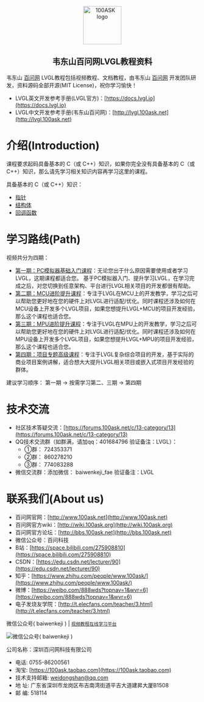 

<p align="center"><a href="https://www.100ask.net" target="_blank" rel="noopener noreferrer"><img width="100" src="http://wechatapppro-1252524126.file.myqcloud.com/appTVs2sJfo3933/image/b_u_5fb1e35c3d801_CUAzKqf9/knhb7p8x0j7u.png" alt="100ASK logo"></a></p>

<h2 align="center">韦东山百问网LVGL教程资料</h2>   

韦东山 [百问网](https://www.100ask.net) LVGL教程包括视频教程、文档教程，由韦东山 [百问网](https://www.100ask.net) 开发团队研发，资料源码全部开源(MIT License)，祝你学习愉快！

- LVGL英文开发参考手册(LVGL官方)：[https://docs.lvgl.io](https://docs.lvgl.io)
- LVGL中文开发参考手册(韦东山百问网)：[http://lvgl.100ask.net](http://lvgl.100ask.net)


# 介绍(Introduction)

课程要求起码具备基本的 C（或 C++）知识，如果你完全没有具备基本的 C（或 C++）知识，那么请先学习相关知识内容再学习这里的课程。

具备基本的 C（或 C++）知识：

- [指针](https://www.tutorialspoint.com/cprogramming/c_pointers.htm)
- [结构体](https://www.tutorialspoint.com/cprogramming/c_structures.htm)
- [回调函数](https://www.geeksforgeeks.org/callbacks-in-c/)


# 学习路线(Path)

视频共分为四期：

- [第一期：PC模拟器基础入门课程](https://item.taobao.com/item.htm?id=765173717673)：无论您出于什么原因需要使用或者学习LVGL，这期课程都适合您。
  基于PC模拟器入门、提升学习LVGL，在学习完成之后，对您切换到任意架构、平台进行LVGL相关项目的开发都很有帮助。 
- [第二期：MCU进阶提升课程](https://item.taobao.com/item.htm?id=765173717673)：专注于LVGL在MCU上的开发教学，学习之后可以帮助您更好地在您的硬件上对LVGL进行适配/优化。同时课程还涉及如何在MCU设备上开发多个LVGL项目，如果您想提升LVGL+MCU的项目开发经验，那么这个课程也适合您。 
- [第三期：MPU进阶提升课程](https://item.taobao.com/item.htm?id=765173717673)：专注于LVGL在MPU上的开发教学，学习之后可以帮助您更好地在您的硬件上对LVGL进行适配/优化。同时课程还涉及如何在MPU设备上开发多个LVGL项目，如果您想提升LVGL+MPU的项目开发经验，那么这个课程也适合您。 
- [第四期：项目专题高级课程](https://item.taobao.com/item.htm?id=765173717673)：专注于LVGL复杂综合项目的开发，基于实际的商业项目案例讲解，适合想大大提升LVGL相关项目或嵌入式项目开发经验的群体。 


建议学习顺序： 第一期 -> 按需学习第二、三期 -> 第四期


# 技术交流

- 社区技术答疑交流：[https://forums.100ask.net/c/13-category/13](https://forums.100ask.net/c/13-category/13)
- QQ技术交流群（如群满，请加qq：401684796 验证备注：LVGL）：
  - ①群： 724353371
  - ②群： 860278210
  - ③群： 774083288
- 微信交流群：添加微信： baiwenkeji_fae 验证备注：LVGL


# 联系我们(About us)

- 百问网官网：[http://www.100ask.net](http://www.100ask.net)
- 百问网官方wiki：[http://wiki.100ask.org](http://wiki.100ask.org)
- 百问网官方论坛：[http://bbs.100ask.net](http://bbs.100ask.net)
- 微信公众号：百问科技
- B站：[https://space.bilibili.com/275908810](https://space.bilibili.com/275908810)
- CSDN：[https://edu.csdn.net/lecturer/90](https://edu.csdn.net/lecturer/90)
- 知乎：[https://www.zhihu.com/people/www.100ask/](https://www.zhihu.com/people/www.100ask/)
- 微博：[https://weibo.com/888wds?topnav=1&wvr=6](https://weibo.com/888wds?topnav=1&wvr=6)
- 电子发烧友学院：[http://t.elecfans.com/teacher/3.html](http://t.elecfans.com/teacher/3.html)


微信公众号( baiwenkeji )  |  [`视频教程在线学习平台`](http://www.100ask.net)

![微信公众号( baiwenkeji )](http://photos.100ask.net/ELADCMSecond/aboutus/followus.png)



公司名称：深圳百问网科技有限公司
-  电话: 0755-86200561
-  淘宝: [https://100ask.taobao.com](https://100ask.taobao.com)
-  技术支持邮箱: weidongshan@qq.com 
-  地        址: 广东省深圳市龙岗区布吉南湾街道平吉大道建昇大厦B1508
-  邮        编: 518114
